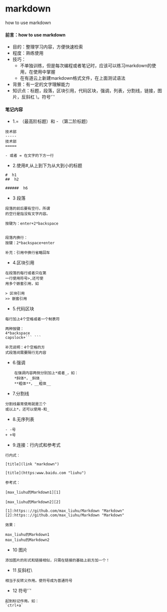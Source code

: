 # markdown
how to use markdown


#### 前言：how to use markdown
- 目的：整理学习内容，方便快速检索
- 程度：熟练使用
- 技巧：
  - 不单独训练，但是每次编程或者笔记时，应该可以练习markdown的使用，在使用中掌握
  - 在有道云上新建markdown格式文件，在上面测试语法
- 背景：有一定的文字理解能力
- 知识点：标题，段落，区块引用，代码区块，强调，列表，分割线，链接，图片，反斜杠 \，符号'`'


#### 笔记内容
- 1.= （最高阶标题）和 - （第二阶标题）
```
技术部
-----
技术部
=====

- 或者 = 在文字的下方一行
```

- 2.使用#,从上到下为从大到小的标题

```
#  h1
##  h2

######  h6
```

- 3 段落
```
段落的前后要有空行，所谓
的空行是指没有文字内容。

按键为：enter+2*backspace


段落内换行：
按键：2*backspace+enter

补充：引用中换行省略回车
```

- 4.区块引用
```
在段落的每行或者只在第
一行使用符号>,还可使
用多个嵌套引用，如

> 区块引用
>> 嵌套引用

```

- 5.代码区块
```
每行加上4个空格或者一个制表符

两种按键：
4*backspace
capslock+``` ```

补充说明：4个空格的方
式段落间需要隔行无内容
```

- 6.强调
```
    在强调内容两侧分别加上*或者_，如：
    *斜体*，_斜体_
    **粗体**，__粗体__
```

- 7.分割线
```
分割线最常使用就是三个
或以上*，还可以使用-和_
```


- 8.无序列表
```
- -号
+ +号
```

- 9.连接：行内式和参考式
```
行内式：

[title](link "markdown")

[title](https:www.baidu.com "liuhu")
```

```
参考式：

[max_liuhu的Markdown1][1]

[max_liuhu的Markdown2][2]

[1]:https:://github.com/max_liuhu/Markdown "Markdown"
[2]:https:://github.com/max_liuhu/Markdown "Markdown"

效果：

max_liuhu的Markdown1
max_liuhu的Markdown2
```

- 10 图片
```
添加图片的形式和链接相似，只需在链接的基础上前方加一个！
```
- 11 反斜杠\
```
相当于反转义作用。使符号成为普通符号
```
- 12 符号'`'
```
起到标记作用。如：
`ctrl+a`
```
